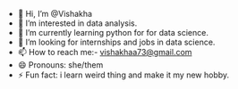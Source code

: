 - 👋 Hi, I’m @Vishakha
- 👀 I’m interested in data analysis.
- 🌱 I’m currently learning python for for data science.
- 💞️ I’m looking for internships and jobs in data science.
- 📫 How to reach me:- vishakhaa73@gmail.com 
- 😄 Pronouns: she/them
- ⚡ Fun fact: i learn weird thing and make it my new hobby.

<!---
ShakhaVi/ShakhaVi is a ✨ special ✨ repository because its `README.md` (this file) appears on your GitHub profile.
You can click the Preview link to take a look at your changes.
--->
